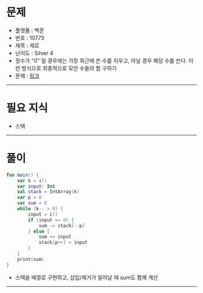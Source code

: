 # 문제
- 플랫폼 : 백준
- 번호 : 10773
- 제목 : 제로
- 난이도 : Silver 4
- 정수가 "0" 일 경우에는 가장 최근에 쓴 수를 지우고, 아닐 경우 해당 수를 쓴다. 이런 방식으로 최종적으로 모안 수들의 합 구하기
- 문제 : <a href="https://www.acmicpc.net/problem/10773" target="_blank">링크</a>

---

# 필요 지식
- 스택

---

# 풀이
```kotlin
fun main() {
    var k = i()
    var input: Int
    val stack = IntArray(k)
    var p = 0
    var sum = 0
    while (k-- > 0) {
        input = i()
        if (input == 0) {
            sum -= stack[--p]
        } else {
            sum += input
            stack[p++] = input
        }
    }
    print(sum)
}
```
- 스택을 배열로 구현하고, 삽입/제거가 일어날 때 sum도 함께 계산

---
